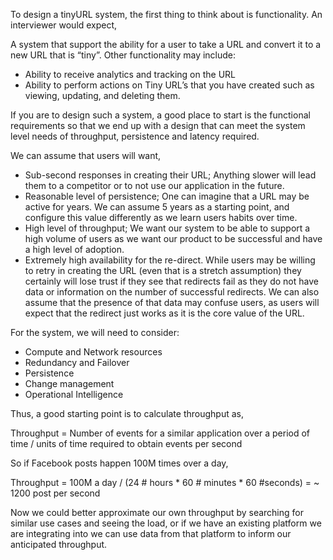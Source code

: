 To design a tinyURL system, the first thing to think about is functionality. An interviewer would expect, 

A system that support the ability for a user to take a URL and convert it to a new URL that is “tiny”. Other 
functionality may include:
* Ability to receive analytics and tracking on the URL
* Ability to perform actions on Tiny URL’s that you have created such as viewing, updating, and deleting them. 

If you are to design such a system, a good place to start is the functional requirements so that we end up with a 
design that can meet the system level needs of throughput, persistence and latency required. 

We can assume that users will want, 
* Sub-second responses in creating their URL; Anything slower will lead them to a competitor or to not use our
 application in the future. 
* Reasonable level of persistence; One can imagine that a URL may be active for years. We can assume 5 years as a 
starting point, and configure this value differently as we learn users habits over time. 
* High level of throughput; We want our system to be able to support a high volume of users as we want our product to be
 successful and have a high level of adoption. 
* Extremely high availability for the re-direct. While users may be willing to retry in creating the URL (even that is a stretch assumption) they certainly will lose trust if they see that redirects fail as they do not have data or information on the number of successful redirects. We can also assume that the presence of that data may confuse users, as users will expect that the redirect just works as it is the core value of the URL. 

For the system, we will need to consider:
* Compute and Network resources
* Redundancy and Failover
* Persistence
* Change management
* Operational Intelligence

Thus, a good starting point is to calculate throughput as, 

Throughput = Number of events for a similar application over a period of time / units of time required to obtain events per second

So if Facebook posts happen 100M times over a day, 

Throughput = 100M a day / (24 # hours * 60 # minutes * 60 #seconds) = ~ 1200 post per second

Now we could better approximate our own throughput by searching for similar use cases and seeing the load, or if we have
 an existing platform we are integrating into we can use data from that platform to inform our anticipated throughput.
